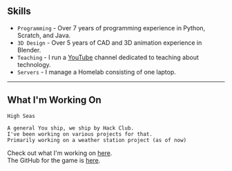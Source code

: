 ﻿## Skills

* `Programming` - Over 7 years of programming experience in Python, Scratch, and Java.
* `3D Design` - Over 5 years of CAD and 3D animation experience in Blender.
* `Teaching` - I run a [YouTube](https://youtube.com/@3XAY) channel dedicated to teaching about technology.
* `Servers` - I manage a Homelab consisting of one laptop.

***

## What I'm Working On

    High Seas
    
	A general You ship, we ship by Hack Club.
	I've been working on various projects for that.
	Primarily working on a weather station project (as of now)

Check out what I'm working on [here](https://scrapbook.hackclub.com/3XAY).
</br>
The GitHub for the game is [here](https://github.com/Kolin63/BetsAndRegrets).